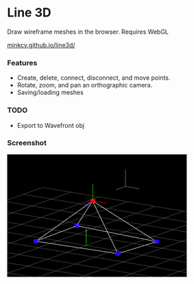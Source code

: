 # Line 3D
Draw wireframe meshes in the browser. Requires WebGL

[minkcv.github.io/line3d/](https://minkcv.github.io/line3d/)

### Features
- Create, delete, connect, disconnect, and move points.
- Rotate, zoom, and pan an orthographic camera.
- Saving/loading meshes

### TODO
- Export to Wavefront obj

### Screenshot
![screenshot](./screenshot.PNG)
